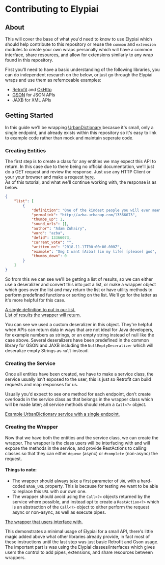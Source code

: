 # Contributing to Elypiai
## About
This will cover the base of what you'd need to know to use Elypiai which should help
contribute to this repository or reuse the `common` and `extension` modules to create your own
wraps personally which will have a common interface, share resources, and allow for extensions similarly
to any wrap found in this repository.

First you'll need to have a basic understanding of the following libraries, you can do
independent research on the below, or just go through the Elypiai wraps and use them as
refernceable examples:

* [Retrofit] and [OkHttp]
* [GSON] for JSON APIs
* JAXB for XML APIs

## Getting Started
In this guide we'll be wrapping [UrbanDictionary] becasue it's small, only a single endpoint, and already
exists within this repository so it's easy to link to example code rather than mock and maintain seperate code.

### Creating Entities
The first step is to create a class for any entities we may expect this API to return.
In this case due to there being no official documentation, we'll just do a GET request and review
the response. Just use any HTTP Client or your your browser and make a request [here].  
As of this tutorial, and what we'll continue working with, the response is as below.

```json
{
    "list": [
        {
            "definition": "One of the kindest people you will ever meet. Usually a girl [Azba] is a cute, smart, independent and non aggressive girl who will steal your heart with her amazing personality and her charming smile. She will be on of your best friends guaranteed no matter what. She is a good [fortnite player] and [a goofy], hot masterpiece and you would be lucky to have her in your life. Overall Azba is one of the most caring people ever existing. You would definitely want an Azba in your life.",
            "permalink": "http://azba.urbanup.com/13366073",
            "thumbs_up": 1,
            "sound_urls": [],
            "author": "Adam Zuhairy",
            "word": "azba",
            "defid": 13366073,
            "current_vote": "",
            "written_on": "2018-11-17T00:00:00.000Z",
            "example": "Omg I want [Azba] [in my life] [please] god",
            "thumbs_down": 0
        }
    ]
}
```

So from this we can see we'll be getting a list of results, so we can either use a deseralizer and convert this into
just a list, or make a wrapper object which goes over the list and may return the list or have utility methods to
perform predefined functions or sorting on the list. We'll go for the latter as it's more helpful for this case.

[A single definition to put in our list.]  
[List of results the wrapper will return.]

You can see we used a custom deseralizer in this object. They're helpful when APIs can return data in ways
that are not ideal for Java developers, for example numbers as strings, or an empty string instead of null like 
the case above. Several deseralizers have been predefined in the common library for GSON and JAXB including 
the `NullEmptyDeseralizer` which will deseralize empty Strings as `null` instead.

### Creating the Service
Once all entities have been created, we have to make a service class, the service usually isn't exposed
to the user, this is just so Retrofit can build requests and map responses for us.

Usually you'd expect to see one method for each endpoint, don't create overloads in the service class as that belongs
in the wrapper class which will be made later; all service methods should return a `Call<?>` object.

[Example UrbanDictionary service with a single endpoint.]

### Creating the Wrapper
Now that we have both the entities and the service class, we can create the wrapper. The wrapper is the class
users will be interfacing with and will expose the methods in the service, and provide RestActions to calling
classes so that they can either `#queue` (async) or `#complete` (non-async) the request.

#### Things to note:
* The wrapper should always take a first parameter of `URL` with a hard-coded `BASE_URL` property. This is
because for testing we want to be able to replace this `URL` with our own one.
* The wrapper should avoid using the `Call<?>` objects returned by the service where possible, and instead opt
to create a `RestAction<?>` which is an abstraction of the `Call<?>` object to either perform the request async or
non-async, as well as execute pipes.

[The wrapper that users interface with.]

This demonstrates a minimal usage of Elypiai for a small API, there's little magic added above what other libraries
already provide, in fact most of these instructions until the last step was just basic Retrofit and Gson usage.  
The important part is was using the Elypiai classes/interfaces which gives users the control to add pipes,
extensions, and share resources between wrappers.

[Retrofit]: https://github.com/square/retrofit "Retrofit on GitHub"
[OkHttp]: https://github.com/square/okhttp "OkHttp on GitHub"
[GSON]: https://github.com/google/gson "GSON on GitHub"
[UrbanDictionary]: https://www.urbandictionary.com "UrbanDictionary"
[here]: http://api.urbandictionary.com/v0/define?term=azba "GET /define?term=azba"
[A single definition to put in our list.]: https://gitlab.com/Elypia/elypiai/blob/master/urbandictionary/src/main/java/com/elypia/elypiai/urbandictionary/Definition.java
[List of results the wrapper will return.]: https://gitlab.com/Elypia/elypiai/blob/master/urbandictionary/src/main/java/com/elypia/elypiai/urbandictionary/DefineResult.java
[Example UrbanDictionary service with a single endpoint.]: https://gitlab.com/Elypia/elypiai/blob/master/urbandictionary/src/main/java/com/elypia/elypiai/urbandictionary/UrbanDictionaryService.java
[The wrapper that users interface with.]: https://gitlab.com/Elypia/elypiai/blob/master/urbandictionary/src/main/java/com/elypia/elypiai/urbandictionary/UrbanDictionary.java
